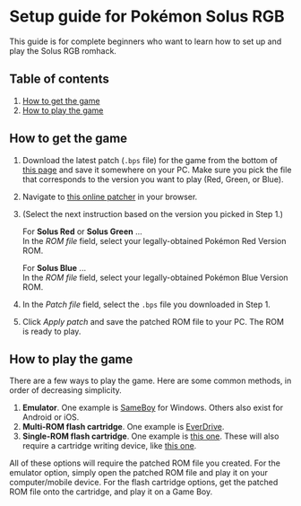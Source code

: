 # Setup guide for Pokémon Solus RGB

This guide is for complete beginners who want to learn how to set up and play the Solus RGB romhack.

## Table of contents
1. [How to get the game](#how-to-get-the-game)
2. [How to play the game](#how-to-play-the-game)

## How to get the game

1. Download the latest patch (`.bps` file) for the game from the bottom of [this page][latest] and save it somewhere on your PC. Make sure you pick the file that corresponds to the version you want to play (Red, Green, or Blue).
2. Navigate to [this online patcher][patcher] in your browser.
3. (Select the next instruction based on the version you picked in Step 1.)

    For **Solus Red** or **Solus Green** ...  
    In the _ROM file_ field, select your legally-obtained Pokémon Red Version ROM.

    For **Solus Blue** ...  
    In the _ROM file_ field, select your legally-obtained Pokémon Blue Version ROM.

4. In the _Patch file_ field, select the `.bps` file you downloaded in Step 1.
5. Click _Apply patch_ and save the patched ROM file to your PC. The ROM is ready to play.

## How to play the game

There are a few ways to play the game. Here are some common methods, in order of decreasing simplicity.

1. **Emulator**. One example is [SameBoy][sameboy] for Windows. Others also exist for Android or iOS.
2. **Multi-ROM flash cartridge**. One example is [EverDrive][everdrive].
3. **Single-ROM flash cartridge**. One example is [this one][cart]. These will also require a cartridge writing device, like [this one][flasher].

All of these options will require the patched ROM file you created. For the emulator option, simply open the patched ROM file and play it on your computer/mobile device. For the flash cartridge options, get the patched ROM file onto the cartridge, and play it on a Game Boy.


[latest]: https://github.com/Dechrissen/poke-solus-rgb/releases/latest
[patcher]: https://www.marcrobledo.com/RomPatcher.js/
[sameboy]: https://sameboy.github.io/
[everdrive]: https://krikzz.com/our-products/cartridges/everdrive-gb-x5.html
[cart]: https://shop.insidegadgets.com/product/gameboy-2mb-32kb-fram-flash-cart-ultra-low-power/
[flasher]: https://shop.insidegadgets.com/product/gbxcart-rw/